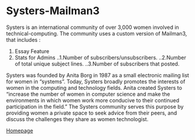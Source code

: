 # Systers-Mailman3

Systers is an international community of over 3,000 women involved in technical-computing. The community uses a custom version of Mailman3, that includes : 
1. Essay Feature
2. Stats for Admins
..1.Number of subscribers/unsubscribers.
..2.Number of total unique subject lines.
..3.Number of subscribers that posted.


Systers was founded by Anita Borg in 1987 as a small electronic mailing list for women in “systems”. Today, Systers broadly promotes the interests of women in the computing and technology fields. Anita created Systers to “increase the number of women in computer science and make the environments in which women work more conducive to their continued participation in the field.” The Systers community serves this purpose by providing women a private space to seek advice from their peers, and discuss the challenges they share as women technologist.

[Homepage](https://anitaborg.org/get-involved/systers/)

